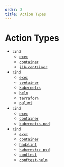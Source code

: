```yaml
---
order: 2
title: Action Types
---
```


# Action Types

* `kind`
  * [`exec`](./Build/exec.md)
  * [`container`](./Build/container.md)
  * [`jib-container`](./Build/jib-container.md)
* `kind`
  * [`exec`](./Deploy/exec.md)
  * [`container`](./Deploy/container.md)
  * [`kubernetes`](./Deploy/kubernetes.md)
  * [`helm`](./Deploy/helm.md)
  * [`terraform`](./Deploy/terraform.md)
  * [`pulumi`](./Deploy/pulumi.md)
* `kind`
  * [`exec`](./Run/exec.md)
  * [`container`](./Run/container.md)
  * [`kubernetes-pod`](./Run/kubernetes-pod.md)
* `kind`
  * [`exec`](./Test/exec.md)
  * [`container`](./Test/container.md)
  * [`hadolint`](./Test/hadolint.md)
  * [`kubernetes-pod`](./Test/kubernetes-pod.md)
  * [`conftest`](./Test/conftest.md)
  * [`conftest-helm`](./Test/conftest-helm.md)